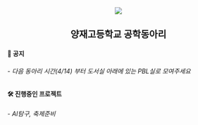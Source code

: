 <div align="center">
  <img src="https://blogfiles.pstatic.net/MjAyMzAzMzBfOTMg/MDAxNjgwMTc2NDU3NjU4.RAbSheDOFkM2WsIfa44g7ylp4oVtaFDBOIF7LVp8R5Ug.XzbxM3UU-35JALGsxMvWjrkaoRO1TRVAkZoF4oOz14wg.PNG.angelo3046/%EC%A0%9C%EB%AA%A9%EC%9D%84_%EC%9E%85%EB%A0%A5%ED%95%B4%EC%A3%BC%EC%84%B8%EC%9A%94_-001_(59).png"/>
  <h2>양재고등학교 공학동아리</h2>
</div>
<div>
 <h4>📌 공지</h4>
 <h6>- 다음 동아리 시간(4/14) 부터 도서실 아래에 있는 PBL실로 모여주세요</h6>
</div> 
<div>
 <h4>🛠️ 진행중인 프로젝트</h4>
 <h6>- AI탐구, 축제준비</h6>
</div> 
